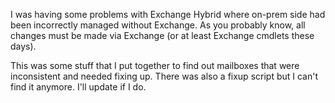 I was having some problems with Exchange Hybrid where on-prem side had been incorrectly managed without Exchange. As you probably know, all changes must be made via Exchange (or at least Exchange cmdlets these days).

This was some stuff that I put together to find out mailboxes that were inconsistent and needed fixing up. There was also a fixup script but I can't find it anymore. I'll update if I do.